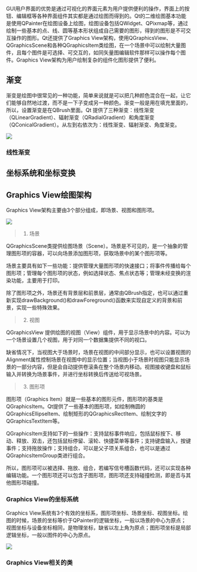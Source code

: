 
GUI用户界面的优势是通过可视化的界面元素为用户提供便利的操作，界面上的按钮、编辑框等各种界面组件其实都是通过绘图而得到的。Qt的二维绘图基本功能是使用QPainter在绘图设备上绘图，绘图设备包括QWidget、QPixmap等，通过绘制一些基本的点、线、圆等基本形状组成自己需要的图形，得到的图形是不可交互操作的图形。Qt还提供了Graphics View架构，使用QGraphicsView、QGraphicsScene和各种QGraphicsItem类绘图，在一个场景中可以绘制大量图件，且每个图件是可选择、可交互的，如同矢量图编辑软件那样可以操作每个图件。Graphics View架构为用户绘制复杂的组件化图形提供了便利。

## 渐变
渐变是绘图中很常见的一种功能，简单来说就是可以把几种颜色混合在一起，让它们能够自然地过渡，而不是一下子变成另一种颜色。渐变一般是用在填充里面的，所以，设置渐变是在QBrush里面。Qt 提供了三种渐变：线性渐变（QLinearGradient）、辐射渐变（QRadialGradient）和角度渐变（QConicalGradient）。从左到右依次为：线性渐变、辐射渐变、角度渐变。

![](https://cdn.staticaly.com/gh/abottleofmilk/CDN@master/img/20221204155622.png)

### 线性渐变

## 坐标系统和坐标变换

## Graphics View绘图架构
Graphics View架构主要由3个部分组成，即场景、视图和图形项。

![](https://s2.loli.net/2022/12/05/84nOyzq6VxTApeX.png)

> 1. 场景

QGraphicsScene类提供绘图场景（Scene）。场景是不可见的，是一个抽象的管理图形项的容器，可以向场景添加图形项，获取场景中的某个图形项等。

场景主要具有如下一些功能：提供管理大量图形项的快速接口；将事件传播给每个图形项；管理每个图形项的状态，例如选择状态、焦点状态等；管理未经变换的渲染功能，主要用于打印。

除了图形项之外，场景还有背景层和前景层，通常由QBrush指定，也可以通过重新实现drawBackground()和drawForeground()函数来实现自定义的背景和前景，实现一些特殊效果。

> 2. 视图

QGraphicsView 提供绘图的视图（View）组件，用于显示场景中的内容。可以为一个场景设置几个视图，用于对同一个数据集提供不同的视口。

缺省情况下，当视图大于场景时，场景在视图的中间部分显示，也可以设置视图的Alignment属性控制场景在视图中的显示位置；当视图小于场景时视图只能显示场景的一部分内容，但是会自动提供卷滚条在整个场景内移动。视图接收键盘和鼠标输入并转换为场景事件，并进行坐标转换后传送给可视场景。

> 3. 图形项

图形项（Graphics Item）就是一些基本的图形元件，图形项的基类是QGraphicsItem。Qt提供了一些基本的图形项，如绘制椭圆的QGraphicsEllipseItem、绘制矩形的QGraphicsRectItem、绘制文字的QGraphicsTextItem等。

QGraphicsItem支持如下的一些操作：支持鼠标事件响应，包括鼠标按下、移动、释放、双击，还包括鼠标停留、滚轮、快捷菜单等事件；支持键盘输入，按键事件；支持拖放操作；支持组合，可以是父子项关系组合，也可以是通过QGraphicsItemGroup类进行组合。

所以，图形项可以被选择、拖放、组合，若编写信号槽函数代码，还可以实现各种编辑功能。一个图形项还可以包含子图形项，图形项还支持碰撞检测，即是否与其他图形项碰撞。

### Graphics View的坐标系统
Graphics View系统有3个有效的坐标系，图形项坐标、场景坐标、视图坐标。绘图的时候，场景的坐标等价于QPainter的逻辑坐标，一般以场景的中心为原点；视图坐标与设备坐标相同，是物理坐标，缺省以左上角为原点；图形项坐标是局部逻辑坐标，一般以图件的中心为原点。

![](https://s2.loli.net/2022/12/05/FMQRIJ3XveZSPCh.png)

### Graphics View相关的类